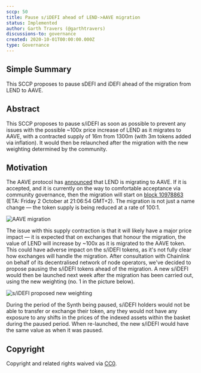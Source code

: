 ```yaml
---
sccp: 50
title: Pause s/iDEFI ahead of LEND->AAVE migration
status: Implemented
author: Garth Travers (@garthtravers)
discussions-to: governance
created: 2020-10-01T00:00:00.000Z
type: Governance
---
```


## Simple Summary
<!--"If you can't explain it simply, you don't understand it well enough." Provide a simplified and layman-accessible explanation of the SCCP.-->
This SCCP proposes to pause sDEFI and iDEFI ahead of the migration from LEND to AAVE. 

## Abstract
<!--A short (~200 word) description of the variable change proposed.-->
This SCCP proposes to pause s/iDEFI as soon as possible to prevent any issues with the possible ~100x price increase of LEND as it migrates to AAVE, with a contracted supply of 16m from 1300m (with 3m tokens added via inflation). It would then be relaunched after the migration with the new weighting determined by the community. 

## Motivation
<!--The motivation is critical for SCCPs that want to update variables within Synthetix. It should clearly explain why the existing variable is not incentive aligned. SCCP submissions without sufficient motivation may be rejected outright.-->
The AAVE protocol has [announced](https://medium.com/aave/september-update-governance-on-mainnet-first-aip-vote-token-migration-in-the-works-b5b8c6a67d46) that LEND is migrating to AAVE.
If it is accepted, and it is currently on the way to comfortable acceptance via community governance, then the migration will start on [block 10978863](https://etherscan.io/block/countdown/10978863) (ETA: Friday 2 October at 21:06:54 GMT+2).
The migration is not just a name change — the token supply is being reduced at a rate of 100:1.

![AAVE migration](https://miro.medium.com/max/1540/1*rXMTocoxhnub_EbXXvYMBw.png) 

The issue with this supply contraction is that it will likely have a major price impact — it is expected that on exchanges that honour the migration, the value of LEND will increase by ~100x as it is migrated to the AAVE token. 
This could have adverse impact on the s/iDEFI tokens, as it's not fully clear how exchanges will handle the migration. After consultation with Chainlink on behalf of its decentralised network of node operators, we've decided to propose pausing the s/iDEFI tokens ahead of the migration. A new s/iDEFI would then be launched next week after the migration has been carried out, using the new weighting (no. 1 in the picture below). 

![s/iDEFI proposed new weighting](https://cdn.discordapp.com/attachments/673764686134509568/758048892398076125/sDEFI-Rebalance-weights.png)

During the period of the Synth being paused, s/iDEFI holders would not be able to transfer or exchange their token, any they would not have any exposure to any shifts in the prices of the indexed assets within the basket during the paused period. When re-launched, the new s/iDEFI would have the same value as when it was paused. 

## Copyright
Copyright and related rights waived via [CC0](https://creativecommons.org/publicdomain/zero/1.0/).
